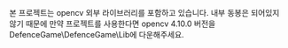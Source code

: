 본 프로젝트는 opencv 외부 라이브러리를 포함하고 있습니다.
내부 동봉은 되어있지 않기 때문에 만약 프로젝트를 사용한다면 opencv 4.10.0 버전을 DefenceGame\DefenceGame\Lib에 다운해주세요.
